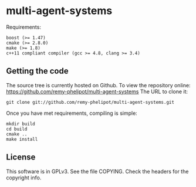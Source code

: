 multi-agent-systems
===================

Requirements:

    boost (>= 1.47)
    cmake (>= 2.8.0)
    make (>= 1.8)
    c++11 compliant compiler (gcc >= 4.8, clang >= 3.4)

Getting the code
----------------
The source tree is currently hosted on Github. To view the repository online: https://github.com/remy-phelipot/multi-agent-systems The URL to clone it:

    git clone git://github.com/remy-phelipot/multi-agent-systems.git

Once you have met requirements, compiling is simple:

    mkdir build
    cd build
    cmake ..
    make install

License
-------
This software is in GPLv3. See the file COPYING. Check the headers for the copyright info.
